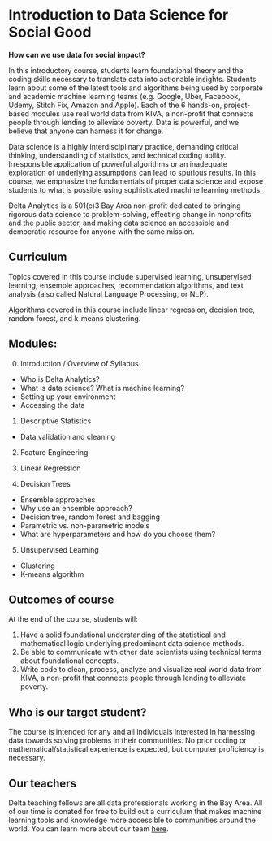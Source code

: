 Introduction to Data Science for Social Good
====

__How can we use data for social impact?__

In this introductory course, students learn foundational theory and the coding skills necessary to translate data into actionable insights. Students learn about some of the latest tools and algorithms being used by corporate and academic machine learning teams (e.g. Google, Uber, Facebook, Udemy, Stitch Fix, Amazon and Apple). Each of the 6 hands-on, project-based modules use real world data from KIVA, a non-profit that connects people through lending to alleviate poverty. Data is powerful, and we believe that anyone can harness it for change.

Data science is a highly interdisciplinary practice, demanding critical thinking, understanding of statistics, and technical coding ability. Irresponsible application of powerful algorithms or an inadequate exploration of underlying assumptions can lead to spurious results. In this course, we emphasize the fundamentals of proper data science and expose students to what is possible using sophisticated machine learning methods. 

Delta Analytics is a 501(c)3 Bay Area non-profit dedicated to bringing rigorous data science to problem-solving, effecting change in nonprofits and the public sector, and making data science an accessible and democratic resource for anyone with the same mission. 

Curriculum
----

Topics covered in this course include supervised learning, unsupervised learning, ensemble approaches, recommendation algorithms, and text analysis (also called Natural Language Processing, or NLP).

Algorithms covered in this course include linear regression, decision tree, random forest, and k-means clustering.

Modules:
----

0) Introduction / Overview of Syllabus 

- Who is Delta Analytics? 
- What is data science? What is machine learning? 
- Setting up your environment
- Accessing the data

1) Descriptive Statistics
- Data validation and cleaning 

2) Feature Engineering

3) Linear Regression

4) Decision Trees 

- Ensemble approaches 
- Why use an ensemble approach?
- Decision tree, random forest and bagging
- Parametric vs. non-parametric models
- What are hyperparameters and how do you choose them? 

5)  Unsupervised Learning

- Clustering 
- K-means algorithm

Outcomes of course
----

At the end of the course, students will:

1. Have a solid foundational understanding of the statistical and mathematical logic underlying predominant data science methods.
2. Be able to communicate with other data scientists using technical terms about foundational concepts.
3. Write code to clean, process, analyze and visualize real world data from KIVA, a non-profit that connects people through lending to alleviate poverty.

Who is our target student?
----

The course is intended for any and all individuals interested in harnessing data towards solving problems in their communities. No prior coding or mathematical/statistical experience is expected, but computer proficiency is necessary.

Our teachers
-----

Delta teaching fellows are all data professionals working in the Bay Area. All of our time is donated for free to build out a curriculum that makes machine learning tools and knowledge more accessible to communities around the world. You can learn more about our team [here](http://www.deltanalytics.org/delta-teaching-fellows.html).
